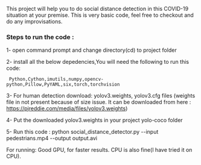 This project will help you to do social distance detection in this COVID-19 situation at your premise. This is very basic code, feel free to checkout and do any improvisations.

### Steps to run the code :
  1- open command prompt and change directory(cd) to project folder  

  2- install all the below depedencies,You will need the following to run this code:

     Python,Cython,imutils,numpy,opencv-python,Pillow,PyYAML,six,torch,torchvision

  3- For human detection download:
     yolov3.weights, yolov3.cfg files (weights file in not present because of size issue. It can be downloaded from 
     here : https://pjreddie.com/media/files/yolov3.weights)

  4- Put the downloaded yolov3.weights in your project yolo-coco folder  	

  5- Run this code  : python social_distance_detector.py --input pedestrians.mp4 --output output.avi

  
For running: 
Good GPU, for faster results. CPU is also fine(I have tried it on CPU).

